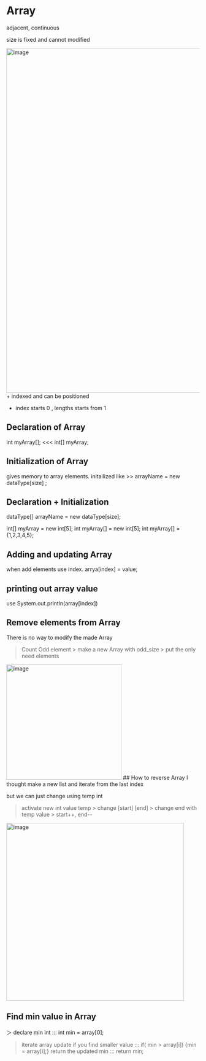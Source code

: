 # Array
adjacent, continuous

size is fixed and cannot modified

<img width="898" alt="image" src="https://github.com/user-attachments/assets/ea9f479e-1ea4-47c0-bd2a-7b9fd826f277" />
+ indexed and can be positioned

+ index starts 0 , lengths starts from 1

## Declaration of Array
int myArray[]; <<< int[] myArray;

## Initialization of Array
gives memory to array elements. initailized like >> arrayName = new dataType[size] ;
## Declaration + Initialization
dataType[] arrayName = new dataType[size];

int[] myArray = new int[5];
int myArray[] = new int[5];
int myArray[] = {1,2,3,4,5};

## Adding and updating Array
when add elements use index.
arrya[index] = value;
## printing out array value
use System.out.println(array[index])
## Remove elements from Array
There is no way to modify the made Array 

>Count Odd element > make a new Array with odd_size > put the only need elements
<img width="300" alt="image" src="https://github.com/user-attachments/assets/7c548aca-ad31-4c1f-99d4-fb4437845afc" />
## How to reverse Array
I thought make a new list and iterate from the last index

but we can just change using temp int

>activate new int value temp > change [start] [end] > change end with temp value > start++, end--
<img width="463" alt="image" src="https://github.com/user-attachments/assets/a4ff0910-8817-49c7-b9f7-eb7bc4ed14b7" />

## Find min value in Array
＞ declare min int ::: int min = array[0];
> iterate array 
> update if you find smaller value ::: if( min > array[i]) {min = array[i];}
> return the updated min ::: return min;

